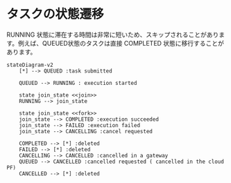 # タスクの状態遷移

RUNNING 状態に滞在する時間は非常に短いため、スキップされることがあります。例えば、QUEUED状態のタスクは直接 COMPLETED 状態に移行することがあります。

```mermaid
stateDiagram-v2
    [*] --> QUEUED :task submitted

    QUEUED --> RUNNING : execution started
    
    state join_state <<join>>
    RUNNING --> join_state
    
    state join_state <<fork>>
    join_state --> COMPLETED :execution succeeded
    join_state --> FAILED :execution failed
    join_state --> CANCELLING :cancel requested
    
    COMPLETED --> [*] :deleted
    FAILED --> [*] :deleted
    CANCELLING --> CANCELLED :cancelled in a gateway
    QUEUED --> CANCELLED :cancelled requested ( cancelled in the cloud PF)
    CANCELLED --> [*] :deleted
```

